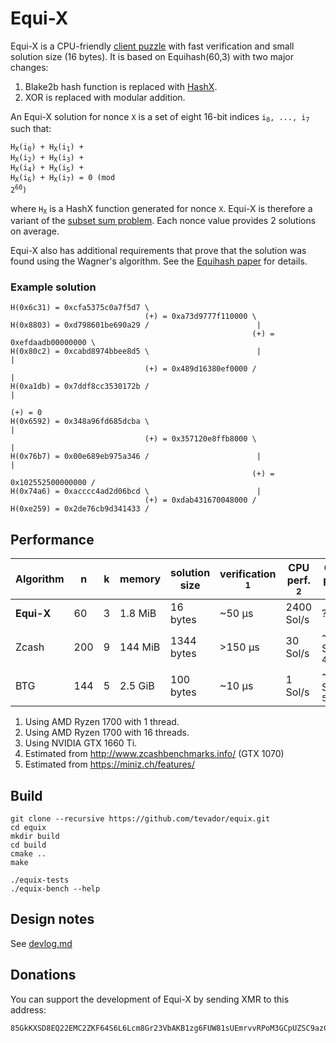 # Equi-X

Equi-X is a CPU-friendly [client puzzle](https://en.wikipedia.org/wiki/Client_Puzzle_Protocol)
with fast verification and small solution size (16 bytes). It is based on Equihash(60,3) with
two major changes:

1. Blake2b hash function is replaced with [HashX](https://github.com/tevador/hashx).
2. XOR is replaced with modular addition.

An Equi-X solution for nonce `X` is a set of eight 16-bit indices <code>i<sub>0</sub>, ..., i<sub>7</sub></code> such that:

<code>H<sub>X</sub>(i<sub>0</sub>) + H<sub>X</sub>(i<sub>1</sub>) + H<sub>X</sub>(i<sub>2</sub>) + H<sub>X</sub>(i<sub>3</sub>) + H<sub>X</sub>(i<sub>4</sub>) + H<sub>X</sub>(i<sub>5</sub>) + H<sub>X</sub>(i<sub>6</sub>) + H<sub>X</sub>(i<sub>7</sub>) = 0 (mod 2<sup>60</sup>)</code>

where <code>H<sub>X</sub></code> is a HashX function generated for nonce `X`. Equi-X is therefore a variant of the [subset sum problem](https://en.wikipedia.org/wiki/Subset_sum_problem). Each nonce value provides 2 solutions on average.

Equi-X also has additional requirements that prove that the solution was found using the Wagner's algorithm. See the [Equihash paper](https://eprint.iacr.org/2015/946.pdf) for details.

### Example solution

```
H(0x6c31) = 0xcfa5375c0a7f5d7 \
                              (+) = 0xa73d9777f110000 \
H(0x8803) = 0xd798601be690a29 /                        |
                                                      (+) = 0xefdaadb00000000 \
H(0x80c2) = 0xcabd8974bbee8d5 \                        |                       |
                              (+) = 0x489d16380ef0000 /                        |
H(0xa1db) = 0x7ddf8cc3530172b /                                                |
                                                                              (+) = 0
H(0x6592) = 0x348a96fd685dcba \                                                |
                              (+) = 0x357120e8ffb8000 \                        |
H(0x76b7) = 0x00e689eb975a346 /                        |                       |
                                                      (+) = 0x102552500000000 /
H(0x74a6) = 0xacccc4ad2d06bcd \                        |
                              (+) = 0xdab431670048000 /
H(0xe259) = 0x2de76cb9d341433 /
```

## Performance

|Algorithm |n  |k  |memory |solution size|verification <sup>1</sup>|CPU perf. <sup>2</sup>|GPU perf. <sup>3</sup>|
|----------|---|---|-------|-------------|------------|-----------|----------|
|**Equi-X**|60 |3  |1.8 MiB|16 bytes     |~50 μs      |2400 Sol/s|     ?    |
|Zcash     |200|9  |144 MiB|1344 bytes   |>150 μs     |30 Sol/s  |~400 Sol/s <sup>4</sup>|
|BTG       |144|5  |2.5 GiB|100 bytes    |~10 μs      |1 Sol/s   |~45 Sol/s <sup>5</sup>|

1. Using AMD Ryzen 1700 with 1 thread.
1. Using AMD Ryzen 1700 with 16 threads.
1. Using NVIDIA GTX 1660 Ti.
1. Estimated from http://www.zcashbenchmarks.info/ (GTX 1070)
1. Estimated from https://miniz.ch/features/

## Build

```
git clone --recursive https://github.com/tevador/equix.git
cd equix
mkdir build
cd build
cmake ..
make
```
```
./equix-tests
./equix-bench --help
```

## Design notes

See [devlog.md](devlog.md)

## Donations

You can support the development of Equi-X by sending XMR to this address:

```
85GkKXSD8EQ22EMC2ZKF64S6L6Lcm8Gr23VbAKB1zg6FUW81sUEmrvvRPoM3GCpUZSC9azCLdeityW2N3CVsV4CAC3p1evV
```